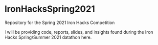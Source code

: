 # IronHacksSpring2021
Repository for the Spring 2021 Iron Hacks Competition

I will be providing code, reports, slides, and insights found during the Iron Hacks Spring/Summer 2021 datathon here.
